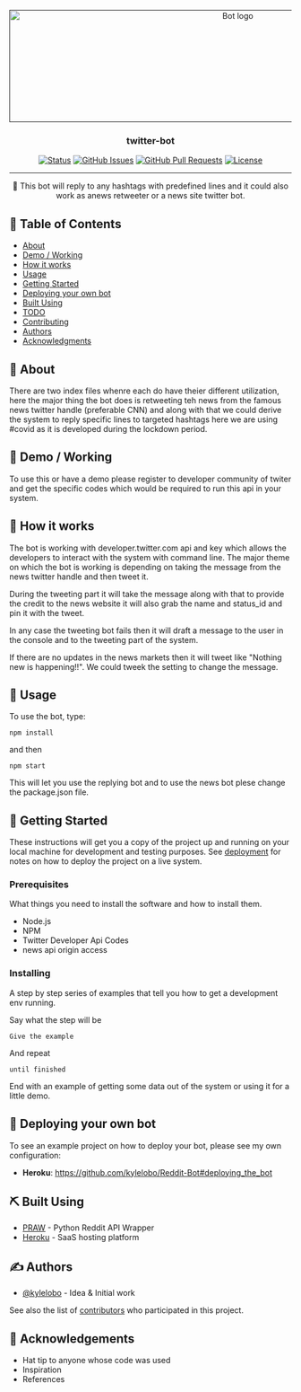 <p align="center">
  <a href="" rel="noopener">
 <img width=800px height=200px src="https://github.com/DhruvDoshi/twitter-bot/blob/master/src/twitter_gif.gif" alt="Bot logo"></a>
</p>

<h3 align="center">twitter-bot</h3>

<div align="center">


[![Status](https://img.shields.io/badge/status-active-success.svg)]()
[![GitHub Issues](https://img.shields.io/github/issues/DhruvDoshi/twitter-bot.svg)](https://github.com/DhruvDoshi/twitter-bot/issues)
[![GitHub Pull Requests](https://img.shields.io/github/issues-pr/DhruvDoshi/twitter-bot.svg)](https://github.com/DhruvDoshi/twitter-bot/pulls)
[![License](https://img.shields.io/badge/license-MIT-blue.svg)](/LICENSE)

</div>

---

<p align="center"> 🤖 This bot will reply to any hashtags with predefined lines and it could also work as anews retweeter or a news site twitter bot.
    <br> 
</p>

## 📝 Table of Contents

- [About](#about)
- [Demo / Working](#demo)
- [How it works](#working)
- [Usage](#usage)
- [Getting Started](#getting_started)
- [Deploying your own bot](#deployment)
- [Built Using](#built_using)
- [TODO](../TODO.md)
- [Contributing](../CONTRIBUTING.md)
- [Authors](#authors)
- [Acknowledgments](#acknowledgement)

## 🧐 About <a name = "about"></a>

There are two index files whenre each do have theier different utilization, here the major thing the bot does is retweeting teh news from the famous news twitter handle (preferable CNN) and along with that we could derive the system to reply specific lines to targeted hashtags here we are using #covid as it is developed during the lockdown period.

## 🎥 Demo / Working <a name = "demo"></a>

To use this or have a demo please register to developer community of twiter and get the specific codes which would be required to run this api in your system.

## 💭 How it works <a name = "working"></a>

The bot is working with developer.twitter.com api and key which allows the developers to interact with the system with command line. The major theme on which the bot is working is depending on taking the message from the news twitter handle and then tweet it.

During the tweeting part it will take the message along with that to provide the credit to the news website it will also grab the name and status_id and pin it with the tweet.

In any case the tweeting bot fails then it will draft a message to the user in the console and to the tweeting part of the system.

If there are no updates in the news markets then it will tweet like "Nothing new is happening!!". We could tweek the setting to change the message.

## 🎈 Usage <a name = "usage"></a>

To use the bot, type:

```
npm install
```
and then 
```
npm start 
```
This will let you use the replying bot and to use the news bot plese change the package.json file.



## 🏁 Getting Started <a name = "getting_started"></a>

These instructions will get you a copy of the project up and running on your local machine for development and testing purposes. See [deployment](#deployment) for notes on how to deploy the project on a live system.

### Prerequisites

What things you need to install the software and how to install them.
 - Node.js
 - NPM
 - Twitter Developer Api Codes
 - news api origin access


### Installing

A step by step series of examples that tell you how to get a development env running.

Say what the step will be

```
Give the example
```

And repeat

```
until finished
```

End with an example of getting some data out of the system or using it for a little demo.

## 🚀 Deploying your own bot <a name = "deployment"></a>

To see an example project on how to deploy your bot, please see my own configuration:

- **Heroku**: https://github.com/kylelobo/Reddit-Bot#deploying_the_bot

## ⛏️ Built Using <a name = "built_using"></a>

- [PRAW](https://praw.readthedocs.io/en/latest/) - Python Reddit API Wrapper
- [Heroku](https://www.heroku.com/) - SaaS hosting platform

## ✍️ Authors <a name = "authors"></a>

- [@kylelobo](https://github.com/kylelobo) - Idea & Initial work

See also the list of [contributors](https://github.com/kylelobo/The-Documentation-Compendium/contributors) who participated in this project.

## 🎉 Acknowledgements <a name = "acknowledgement"></a>

- Hat tip to anyone whose code was used
- Inspiration
- References
